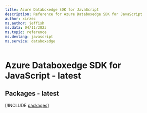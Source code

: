 ```yaml
---
title: Azure Databoxedge SDK for JavaScript
description: Reference for Azure Databoxedge SDK for JavaScript
author: xirzec
ms.author: jeffish
ms.data: 04/11/2023
ms.topic: reference
ms.devlang: javascript
ms.service: databoxedge
---
```

# Azure Databoxedge SDK for JavaScript - latest
## Packages - latest
[!INCLUDE [packages](databoxedge-index.md)]